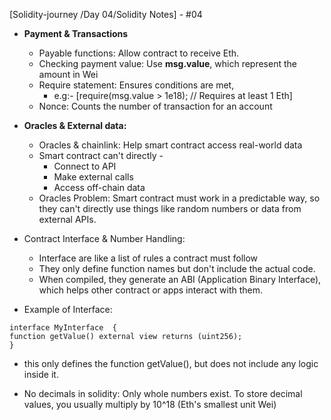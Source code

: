 [Solidity-journey /Day 04/Solidity Notes] - #04


- **Payment & Transactions** 
    - Payable functions: Allow contract to receive Eth.
    - Checking payment value: Use **msg.value**, which represent the amount in Wei 
    - Require statement: Ensures conditions are met,
        - e.g:-  [require(msg.value > 1e18);   // Requires at least 1 Eth]
    - Nonce: Counts the number of transaction for an account

- **Oracles & External data:**

    - Oracles & chainlink: Help smart contract access real-world data
    - Smart contract can't directly - 
         - Connect to API 
         - Make external calls
         - Access off-chain data 
    - Oracles Problem: Smart contract must work in a predictable way, so they can't directly use things like random numbers or data from external APIs.
    
 - Contract Interface & Number Handling: 
 
     -  Interface are like a list of rules a contract must follow 
     - They only define function names but don't include the actual code.
     - When compiled, they generate an ABI (Application Binary Interface), which helps other contract or apps interact with them.
- Example of Interface: 
```
interface MyInterface  {
function getValue() external view returns (uint256);
}
```
 - this only defines the function getValue(), but does not include any logic inside it.

 - No decimals in solidity: Only whole numbers exist. To store decimal values, you usually multiply by 10^18 (Eth's smallest unit Wei)